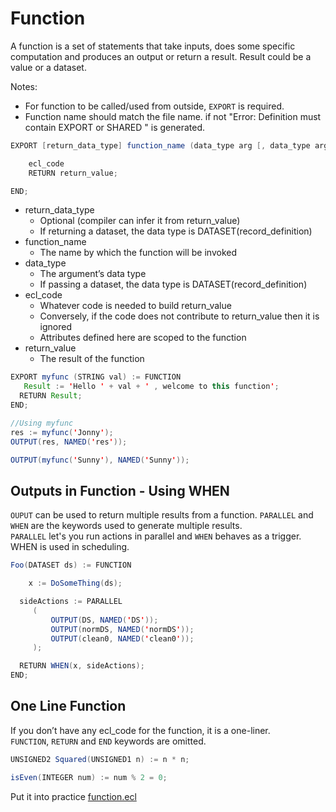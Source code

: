 # Function

A function is a set of statements that take inputs, does some specific computation and produces an output or return a result. Result could be a value or a dataset.

Notes:

- For function to be called/used from outside, `EXPORT` is required.
- Function name should match the file name. if not "Error: Definition must contain EXPORT or SHARED " is generated.

```java
EXPORT [return_data_type] function_name (data_type arg [, data_type arg]+) := FUNCTION

    ecl_code
    RETURN return_value;

END;
```

- return_data_type
  - Optional (compiler can infer it from return_value)
  - If returning a dataset, the data type is DATASET(record_definition)
- function_name
  - The name by which the function will be invoked
- data_type
  - The argument’s data type
  - If passing a dataset, the data type is DATASET(record_definition)
- ecl_code
  - Whatever code is needed to build return_value
  - Conversely, if the code does not contribute to return_value then it is ignored
  - Attributes defined here are scoped to the function
- return_value
  - The result of the function

```java
EXPORT myfunc (STRING val) := FUNCTION
   Result := 'Hello ' + val + ' , welcome to this function';
  RETURN Result;
END;

//Using myfunc
res := myfunc('Jonny');
OUTPUT(res, NAMED('res'));

OUTPUT(myfunc('Sunny'), NAMED('Sunny'));
```

## Outputs in Function - Using WHEN

`OUPUT` can be used to return multiple results from a function. `PARALLEL` and `WHEN` are the keywords used to generate multiple results.\
`PARALLEL` let's you run actions in parallel and `WHEN` behaves as a trigger. WHEN is used in scheduling.

```java
Foo(DATASET ds) := FUNCTION

    x := DoSomeThing(ds);

  sideActions := PARALLEL
     (
         OUTPUT(DS, NAMED('DS'));
         OUTPUT(normDS, NAMED('normDS'));
         OUTPUT(clean0, NAMED('clean0'));
     );

  RETURN WHEN(x, sideActions);
END;
```

## One Line Function

If you don’t have any ecl_code for the function, it is a one-liner. \
`FUNCTION`, `RETURN` and `END` keywords are omitted.

```java
UNSIGNED2 Squared(UNSIGNED1 n) := n * n;

isEven(INTEGER num) := num % 2 = 0;
```

Put it into practice [function.ecl](https://ide.hpccsystems.com/#)
